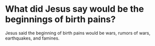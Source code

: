# What did Jesus say would be the beginnings of birth pains?

Jesus said the beginning of birth pains would be wars, rumors of wars, earthquakes, and famines.
